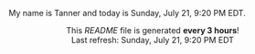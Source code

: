 My name is Tanner and today is Sunday, July 21, 9:20 PM EDT.

<p align="center">This <i>README</i> file is generated <b>every 3 hours</b>!</br>Last refresh: Sunday, July 21, 9:20 PM EDT<br /></p>
